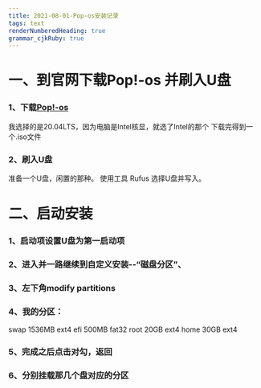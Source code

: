 ```yaml
---
title: 2021-08-01-Pop-os安装记录
tags: text
renderNumberedHeading: true
grammar_cjkRuby: true
---
```

# 一、到官网下载Pop!-os 并刷入U盘
### 1、下载[Pop!-os](https://pop.system76.com/)
我选择的是20.04LTS，因为电脑是Intel核显，就选了Intel的那个
下载完得到一个.iso文件
### 2、刷入U盘
准备一个U盘，闲置的那种。
使用工具 Rufus 选择U盘并写入。
# 二、启动安装
### 1、启动项设置U盘为第一启动项
### 2、进入并一路继续到自定义安装--“磁盘分区”、
### 3、左下角modify partitions
### 4、我的分区：
swap 1536MB ext4
efi     500MB   fat32
root   20GB    ext4
home  30GB   ext4
### 5、完成之后点击对勾，返回
### 6、分别挂载那几个盘对应的分区